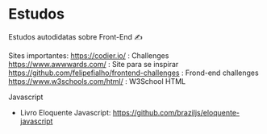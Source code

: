 #  Estudos 
Estudos autodidatas sobre Front-End ✍️

Sites importantes: 
https://codier.io/ : Challenges <br>
https://www.awwwards.com/ : Site para se inspirar <br>
https://github.com/felipefialho/frontend-challenges : Frond-end challenges <br>
https://www.w3schools.com/html/ : W3School HTML <br>


Javascript
- Livro Eloquente Javascript: https://github.com/braziljs/eloquente-javascript
